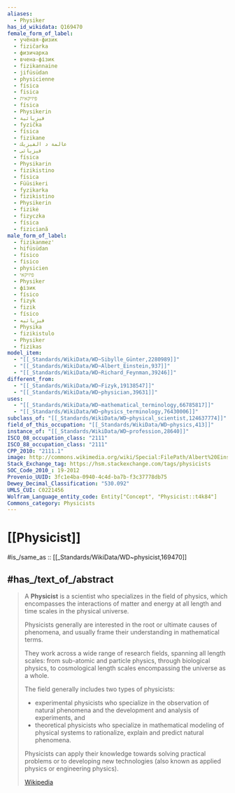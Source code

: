```yaml
---
aliases:
  - Physiker
has_id_wikidata: Q169470
female_form_of_label:
  - учёная-физик
  - fizičarka
  - физичарка
  - вчена-фізик
  - fizikannaine
  - jifüsüdan
  - physicienne
  - física
  - fisica
  - פיזיקאית
  - física
  - Physikerin
  - فيزيائية
  - fyzička
  - física
  - fizikane
  - عالمة د الفيزيك
  - فيزيائى
  - física
  - Physikarin
  - fizikistino
  - física
  - Füüsikeri
  - fyzikarka
  - fizikistino
  - Physikerin
  - fizikė
  - fizyczka
  - física
  - fiziciană
male_form_of_label:
  - fizikanmez'
  - hifüsüdan
  - físico
  - fisico
  - physicien
  - פיזיקאי
  - Physiker
  - фізик
  - físico
  - fizyk
  - fizik
  - físico
  - فيزيائيه
  - Physika
  - fizikistulo
  - Physiker
  - fizikas
model_item:
  - "[[_Standards/WikiData/WD~Sibylle_Günter,2280989]]"
  - "[[_Standards/WikiData/WD~Albert_Einstein,937]]"
  - "[[_Standards/WikiData/WD~Richard_Feynman,39246]]"
different_from:
  - "[[_Standards/WikiData/WD~Fizyk,19138547]]"
  - "[[_Standards/WikiData/WD~physician,39631]]"
uses:
  - "[[_Standards/WikiData/WD~mathematical_terminology,66785817]]"
  - "[[_Standards/WikiData/WD~physics_terminology,76430006]]"
subclass_of: "[[_Standards/WikiData/WD~physical_scientist,124637774]]"
field_of_this_occupation: "[[_Standards/WikiData/WD~physics,413]]"
instance_of: "[[_Standards/WikiData/WD~profession,28640]]"
ISCO_08_occupation_class: "2111"
ISCO_88_occupation_class: "2111"
CPP_2010: "2111.1"
image: http://commons.wikimedia.org/wiki/Special:FilePath/Albert%20Einstein%20Head.jpg
Stack_Exchange_tag: https://hsm.stackexchange.com/tags/physicists
SOC_Code_2010_: 19-2012
Provenio_UUID: 3fc1e4ba-0940-4c4d-ba7b-f3c37778db75
Dewey_Decimal_Classification: "530.092"
UMLS_CUI: C0221456
Wolfram_Language_entity_code: Entity["Concept", "Physicist::t4k84"]
Commons_category: Physicists
---
```


# [[Physicist]] 

#is_/same_as :: [[_Standards/WikiData/WD~physicist,169470]] 

## #has_/text_of_/abstract 

> A **Physicist** is a scientist who specializes in the field of physics, which encompasses 
> the interactions of matter and energy at all length and time scales in the physical universe. 
> 
> Physicists generally are interested in the root or ultimate causes of phenomena, 
> and usually frame their understanding in mathematical terms. 
> 
> They work across a wide range of research fields, spanning all length scales: 
> from sub-atomic and particle physics, through biological physics, to cosmological length scales encompassing the universe as a whole. 
> 
> The field generally includes two types of physicists: 
> - experimental physicists who specialize in the observation of natural phenomena and the development and analysis of experiments, and 
> - theoretical physicists who specialize in mathematical modeling of physical systems to rationalize, explain and predict natural phenomena.
>
> Physicists can apply their knowledge towards solving practical problems 
> or to developing new technologies (also known as applied physics or engineering physics).
>
> [Wikipedia](https://en.wikipedia.org/wiki/Physicist) 

